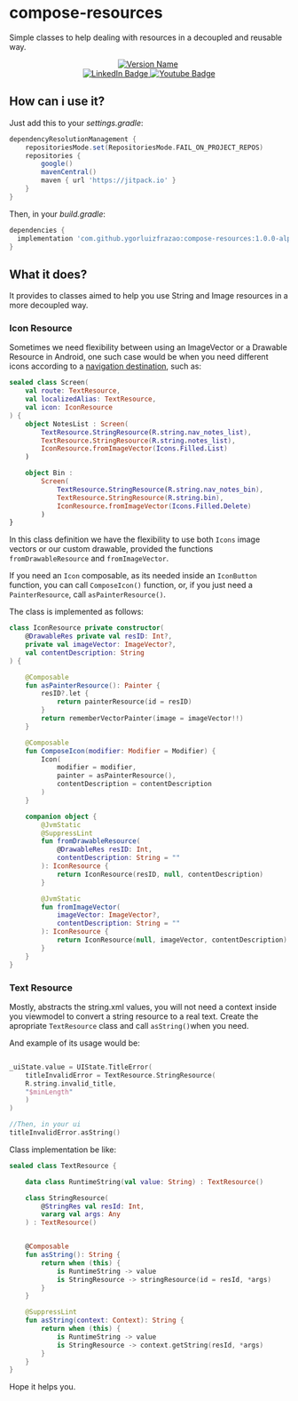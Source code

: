 # compose-resources
Simple classes to help dealing with resources in a decoupled and reusable way.

<div id="header" align="center">
  <a href="https://jitpack.io/#ygorluizfrazao/compose-resources"><img src="https://jitpack.io/v/ygorluizfrazao/compose-resources.svg" alt="Version Name"/></a>
  <img src="https://komarev.com/ghpvc/?username=ygorluizfrazao&style=flat-square&color=blue" alt=""/>
</div>
<div id="badges" align="center">
  <a href="https://www.linkedin.com/in/ygorluizfrazao/">
    <img src="https://img.shields.io/badge/LinkedIn-blue?style=flat&logo=linkedin&logoColor=white" alt="LinkedIn Badge"/>
  </a>
  <a href="https://ko-fi.com/ygorfrazao">
    <img src="https://img.shields.io/badge/Kofi-blue?style=flat&logo=kofi&logoColor=white" alt="Youtube Badge"/>
  </a>
</div>

## How can i use it?

Just add this to your *settings.gradle*:

```groovy
dependencyResolutionManagement {
    repositoriesMode.set(RepositoriesMode.FAIL_ON_PROJECT_REPOS)
    repositories {
        google()
        mavenCentral()
        maven { url 'https://jitpack.io' }
    }
}
```

Then, in your *build.gradle*:

```groovy
dependencies {
  implementation 'com.github.ygorluizfrazao:compose-resources:1.0.0-alpha01'
}
```

## What it does?

It provides to classes aimed to help you use String and Image resources in a more decoupled way.

### Icon Resource

Sometimes we need flexibility between using an ImageVector or a Drawable Resource in Android, one such case would be when you need different icons according to a [navigation destination]([https://developer.android.com/guide/navigation?gclid=Cj0KCQjwiZqhBhCJARIsACHHEH_PTv5kYGJrxhDS_lN8-puXUyfGclFI89hXe7FZHcxIE3HvfjZ1gFkaApm9EALw_wcB&gclsrc=aw.ds]), such as:

```kotlin
sealed class Screen(
    val route: TextResource,
    val localizedAlias: TextResource,
    val icon: IconResource
) {
    object NotesList : Screen(
        TextResource.StringResource(R.string.nav_notes_list),
        TextResource.StringResource(R.string.notes_list),
        IconResource.fromImageVector(Icons.Filled.List)
    )

    object Bin :
        Screen(
            TextResource.StringResource(R.string.nav_notes_bin),
            TextResource.StringResource(R.string.bin),
            IconResource.fromImageVector(Icons.Filled.Delete)
        )
}
```

In this class definition we have the flexibility to use both `Icons` image vectors or our custom drawable, provided the functions `fromDrawableResource` and `fromImageVector`.

If you need an `Icon` composable, as its needed inside an `IconButton` function, you can call `ComposeIcon()` function, or, if you just need a `PainterResource`, call `asPainterResource()`.

The class is implemented as follows:

```kotlin
class IconResource private constructor(
    @DrawableRes private val resID: Int?,
    private val imageVector: ImageVector?,
    val contentDescription: String
) {

    @Composable
    fun asPainterResource(): Painter {
        resID?.let {
            return painterResource(id = resID)
        }
        return rememberVectorPainter(image = imageVector!!)
    }

    @Composable
    fun ComposeIcon(modifier: Modifier = Modifier) {
        Icon(
            modifier = modifier,
            painter = asPainterResource(),
            contentDescription = contentDescription
        )
    }

    companion object {
        @JvmStatic
        @SuppressLint
        fun fromDrawableResource(
            @DrawableRes resID: Int,
            contentDescription: String = ""
        ): IconResource {
            return IconResource(resID, null, contentDescription)
        }

        @JvmStatic
        fun fromImageVector(
            imageVector: ImageVector?,
            contentDescription: String = ""
        ): IconResource {
            return IconResource(null, imageVector, contentDescription)
        }
    }
}
```

### Text Resource

Mostly, abstracts the string.xml values, you will not need a context inside you viewmodel to convert a string resource to a real text. Create the apropriate `TextResource` class and call `asString()`when you need.

And example of its usage would be:

```kotlin

_uiState.value = UIState.TitleError(
    titleInvalidError = TextResource.StringResource(
	R.string.invalid_title,
	"$minLength"
    )
)

//Then, in your ui
titleInvalidError.asString()

```

Class implementation be like:

```kotlin
sealed class TextResource {

    data class RuntimeString(val value: String) : TextResource()

    class StringResource(
        @StringRes val resId: Int,
        vararg val args: Any
    ) : TextResource()


    @Composable
    fun asString(): String {
        return when (this) {
            is RuntimeString -> value
            is StringResource -> stringResource(id = resId, *args)
        }
    }

    @SuppressLint
    fun asString(context: Context): String {
        return when (this) {
            is RuntimeString -> value
            is StringResource -> context.getString(resId, *args)
        }
    }
}
```

Hope it helps you.
